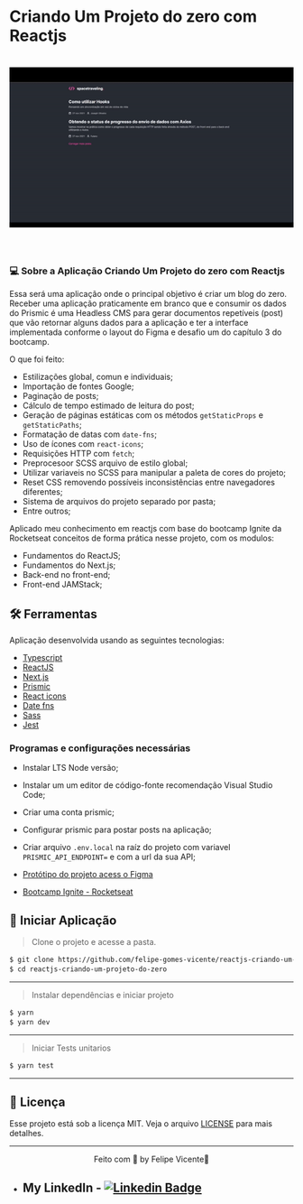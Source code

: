 # Criando Um Projeto do zero com Reactjs

<h1 align="center">
    <img alt="Gif do projeto em reactjs" title="gif projeto" src="./public/images/projeto-reactjs.gif" />
</h1>

<br>

### 💻 Sobre a Aplicação Criando Um Projeto do zero com Reactjs

Essa será uma aplicação onde o principal objetivo é criar um blog do zero. Receber
uma aplicação praticamente em branco que e consumir os dados do Prismic é uma
Headless CMS para gerar documentos repetíveis (post) que vão retornar alguns dados
para a aplicação e ter a interface implementada conforme o layout do Figma e
desafio um do capítulo 3 do bootcamp.

O que foi feito:
- Estilizações global, comun e individuais;
- Importação de fontes Google;
- Paginação de posts;
- Cálculo de tempo estimado de leitura do post;
- Geração de páginas estáticas com os métodos `getStaticProps` e `getStaticPaths`;
- Formatação de datas com `date-fns`;
- Uso de ícones com `react-icons`;
- Requisições HTTP com `fetch`;
- Preprocesoor SCSS arquivo de estilo global;
- Utilizar variaveis no SCSS para manipular a paleta de cores do projeto;
- Reset CSS removendo possíveis inconsistências entre navegadores diferentes;
- Sistema de arquivos do projeto separado por pasta;
- Entre outros;


Aplicado meu conhecimento em reactjs com base do bootcamp Ignite da Rocketseat
conceitos de forma prática nesse projeto, com os modulos:

- Fundamentos do ReactJS;
- Fundamentos do Next.js;
- Back-end no front-end;
- Front-end JAMStack;



## 🛠 Ferramentas

Aplicação desenvolvida usando as seguintes tecnologias:

- [Typescript](https://www.typescriptlang.org/)
- [ReactJS](https://pt-br.reactjs.org/)
- [Next.js](https://nextjs.org/)
- [Prismic](https://prismic.io/dashboard)
- [React icons](https://react-icons.github.io/react-icons/)
- [Date fns](https://date-fns.org/)
- [Sass](https://sass-lang.com/)
- [Jest](https://jestjs.io/pt-BR/docs/tutorial-react)

###  Programas e configurações necessárias
- Instalar LTS Node versão;
- Instalar um um editor de código-fonte recomendação Visual Studio Code;
- Criar uma conta prismic;
- Configurar prismic para postar posts na aplicação;
- Criar arquivo `.env.local` na raíz do projeto com variavel ` PRISMIC_API_ENDPOINT= `
 e com a url da sua API;


- [Protótipo do projeto acess o Figma](https://www.figma.com/file/0Y26j0tf1K2WB5c1ja5hov/Desafios-Módulo-3-ReactJS/duplicate)
- [Bootcamp Ignite - Rocketseat](https://www.rocketseat.com.br/ignite)

## 🚀 Iniciar Aplicação

>Clone o projeto e acesse a pasta.

```bash
$ git clone https://github.com/felipe-gomes-vicente/reactjs-criando-um-projeto-do-zero.git
$ cd reactjs-criando-um-projeto-do-zero
```
___


> Instalar dependências e iniciar projeto

```bash
$ yarn
$ yarn dev
```
___


> Iniciar Tests unitarios

```bash
$ yarn test
```
___

## 📝 Licença

Esse projeto está sob a licença MIT. Veja o arquivo [LICENSE](LICENSE.md) para mais detalhes.


---

<p align="center">Feito com 💜 by Felipe Vicente👋</p>

- ## My LinkedIn - [![Linkedin Badge](https://img.shields.io/badge/-FelipeVicente-blue?style=flat-square&logo=Linkedin&logoColor=white&link=https://www.linkedin.com/in/felipe-gomes-vicente/)](https://www.linkedin.com/in/felipe-gomes-vicente/)
